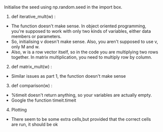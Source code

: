 Initialise the seed using np.random.seed in the import box.


1. def iterative_mult(w) :
* The function doesn't make sense. In object oriented programming, you're supposed to work with only two kinds of variables, either data members or parameters.
* So, initialising v doesn't make sense. Also, you aren't supposed to use v, only M and w.
* Also, w is a row vector itself, so in the code you are multiplying two rows together. In matrix multiplication, you need to multiply row by column.

2. def matrix_mult(w) :
* Similar issues as part 1, the function doesn't make sense

3. def comparison(w) :
* %timeit doesn't return anything, so your variables are actually empty.
* Google the function timeit.timeit

4. Plotting
* There seem to be some extra cells,but provided that the correct cells are run, it should be ok

